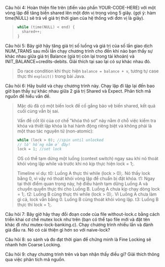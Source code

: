 Câu hỏi 4: Hoàn thiện file trên (điền vào phần YOUR-CODE-HERE) với một vòng
lặp để tăng biến shared lên một đơn vị trong vòng 5 giây.
(gợi ý: hàm time(NULL) sẽ trả về giá trị thời gian của hệ thống với đơn vị là giây).

> ```c
> while (time(NULL) < end) {
>   shared++;
> }
> ```

Câu hỏi 5: Bây giờ hãy tăng giá trị số luồng và giá trị của số lần giao dịch
NUM_TRANS sau mỗi lần chạy chương trình cho đến khi nào bạn thấy sự khác
nhau giữa giá trị Balance (giá trị còn lại trong tài khoản) và
INIT_BALANCE+credits-debits. Giải thích tại sao lại có sự khác nhau đó.

> Do race condition khi thực hiện `balance = balance + v`, tương tự case thực thi `exploit()` trong bài Java.

Câu hỏi 6: Hãy build và chạy chương trình này. Chạy lặp đi lặp lại đến bao giờ bạn
thấy sự khác nhau giữa 2 giá trị Shared và Expect. Phân tích mã nguồn để hiểu
vấn đề.

> Mặc dù đã có một biến lock để cố gắng bảo vệ biến shared, kết quả cuối cùng vẫn bị sai.
>
> Vấn đề cốt lõi của cơ chế "khóa thô sơ" này nằm ở chỗ việc kiểm tra khóa và thiết lập khóa là hai hành động riêng biệt
> và không phải là một thao tác nguyên tử (non-atomic):
> ```c
> while (lock > 0); //spin until unlocked
> // lỗ hổng nằm ở đây!
> lock = 1; //set lock
> ```
>
> OS có thể tạm dừng một luồng (context switch) ngay sau khi nó thoát khỏi vòng lặp while và trước khi nó kịp thực hiện
> lock = 1;.
>
> Timeline ví dụ:
> t0: Luồng A thực thi while (lock > 0);. Nó thấy lock bằng 0, vì vậy nó thoát khỏi vòng lặp để chuẩn bị đặt khóa.
> t1: Ngay tại thời điểm quan trọng này, hệ điều hành tạm dừng Luồng A và chuyển quyền thực thi cho Luồng B. Luồng A
> chưa kịp chạy dòng lock = 1;.
> t2: Luồng B cũng thực thi while (lock > 0);. Vì Luồng A chưa làm gì cả, lock vẫn bằng 0. Luồng B cũng thoát khỏi vòng
> lặp.
> t3: Luồng B thực thi lock = 1;.

Câu hỏi 7: Bây giờ hãy thay đổi đoạn code của file without-lock.c bằng cách triển
khai cơ chế mutex lock như trên (bạn có thể tạo file mới và đặt tên khác đi như
mutex-lock-banking.c). Chạy chương trình nhiều lần và đánh giá đầu ra. Nó có cải
thiện gì hơn so với naive-lock?

Câu hỏi 8: so sánh và đo đạt thời gian để chứng minh là Fine Locking sẽ nhanh
hơn Coarse Locking.

Câu hỏi 9: chạy chương trình trên và bạn nhận thấy điều gì? Giải thích thông qua
việc phân tích mã nguồn.
